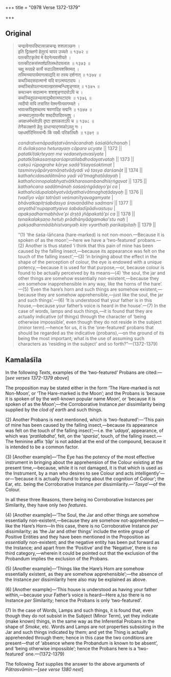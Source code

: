 +++
title = "0978 Verse 1372-1379"

+++
## Original 
>
> चन्द्रत्वेनापदिष्टत्वान्नाचन्द्रः शशलाञ्छनः ।  
> इति द्विलक्षणो हेतुरयं चापर उच्यते ॥ १३७२ ॥  
> पतत्कीटकृतेयं मे वेदनेत्यवसीयते ।  
> पतत्कीटकसंस्पर्शप्रतिलब्धोदयत्वतः ॥ १३७३ ॥  
> चक्षू रूपग्रहे कार्ये सदाऽतिशयशक्तिमत् ।  
> तस्मिन्व्यापार्यमाणत्वाद्यदि वा तस्य दर्शनात् ॥ १३७४ ॥  
> कथञ्चिदसदात्मानो यदि वाऽत्मघटादयः ।  
> कथञ्चिन्नोपलभ्यत्वात्खरसम्बन्धिशृङ्गवत् ॥ १३७५ ॥  
> कथञ्चन सदात्मानः शशशृङ्गादयोऽपि च ।  
> कथञ्चिदुपलभ्यत्वाद्यथैवात्मघटादयः ॥ १३७६ ॥  
> त्वदीयो वापि तत्रास्ति वेश्मनीत्यवगम्यते ।  
> भावत्कपितृशब्दस्य श्रवणादिह सद्मनि ॥ १३७७ ॥  
> अन्यथाऽनुपपत्त्यैव शब्ददीपादिवस्तुषु ।  
> अपक्षधर्मभावेऽपि दृष्टा ज्ञापकताऽपि च ॥ १३७८ ॥  
> तेनैकलक्षणो हेतुः प्राधान्याद्गमकोऽस्तु नः ।  
> पक्षधर्मादिभिस्त्वन्यैः किं व्यर्थैः परिकल्पितैः ॥ १३७९ ॥ 
>
> *candratvenāpadiṣṭatvānnācandraḥ śaśalāñchanaḥ* \|  
> *iti dvilakṣaṇo heturayaṃ cāpara ucyate* \|\| 1372 \|\|  
> *patatkīṭakṛteyaṃ me vedanetyavasīyate* \|  
> *patatkīṭakasaṃsparśapratilabdhodayatvataḥ* \|\| 1373 \|\|  
> *cakṣū rūpagrahe kārye sadā'tiśayaśaktimat* \|  
> *tasminvyāpāryamāṇatvādyadi vā tasya darśanāt* \|\| 1374 \|\|  
> *kathañcidasadātmāno yadi vā'tmaghaṭādayaḥ* \|  
> *kathañcinnopalabhyatvātkharasambandhiśṛṅgavat* \|\| 1375 \|\|  
> *kathañcana sadātmānaḥ śaśaśṛṅgādayo'pi ca* \|  
> *kathañcidupalabhyatvādyathaivātmaghaṭādayaḥ* \|\| 1376 \|\|  
> *tvadīyo vāpi tatrāsti veśmanītyavagamyate* \|  
> *bhāvatkapitṛśabdasya śravaṇādiha sadmani* \|\| 1377 \|\|  
> *anyathā'nupapattyaiva śabdadīpādivastuṣu* \|  
> *apakṣadharmabhāve'pi dṛṣṭā jñāpakatā'pi ca* \|\| 1378 \|\|  
> *tenaikalakṣaṇo hetuḥ prādhānyādgamako'stu naḥ* \|  
> *pakṣadharmādibhistvanyaiḥ kiṃ vyarthaiḥ parikalpitaiḥ* \|\| 1379 \|\| 
>
> “(1) ‘the śaśa-lāñcana (hare-marked) is not non-moon.—Because it is spoken of as the moon’;—here we have a ‘two-featured’ probans.—(2) Another is thus stated ‘i think that this pain of mine has been caused by the falling insect,—because its appearance was felt on the touch of the falling insect’,—(3) ‘in bringing about the effect in the shape of the perception of colour, the eye is endowed with a unique potency,—because it is used for that purpose,—or, because colour is found to be actually perceived by its means—(4) ‘the soul, the jar and other things are somehow essentially non-existent,—because they are somehow inapprehensible in any way, like the horns of the hare’.—(5) ‘Even the hare’s horn and such things are somehow existent,—because they are somehow apprehensible,—just like the soul, the jar and such things’.—(6) ‘It is understood that your father is in this house,—because your father’s voice is heard in the house’.—(7) In the case of words, lamps and such things,—it is found that they are actually indicative (of things) through the character of ‘being otherwise impossible’, even though they do not reside in the subject (minor term).—hence for us, it is the ‘one-featured’ probans that should be regarded as the indicative (probans),—on the ground of its being the most important; what is the use of assuming such characters as ‘residing in the subject’ and so forth?”—(1372-1379)



## Kamalaśīla

In the following *Texts*, examples of the ‘two-featured’ Probans are cited:—[*see verses 1372-1379 above*]

The proposition may be stated either in the form ‘The Hare-marked is not Non-Moon’, or ‘The Hare-marked is the Moon’; and the Probans is ‘because it is spoken of by the well-known popular name *Moon*’, or ‘because it is spoken of as the *Moon*’;—the Corroborative Instance *per* dissimilarity being supplied by the *clod of earth* and such things.

\(2\) Another Probans is next mentioned, which is ‘two-featured’:—‘This pain of mine has been caused by the falling insect,—because its appearance was felt on the touch of the falling insect’;—i.e. the ‘*udaya*’, appearance, of which was ‘*pratilabdha*’, felt, on the ‘*sparśa*’, touch, of the falling insect.—The feminine affix ‘*ṭāp*’ is not added at the end of the compound, because it is intended to be a common factor.

\(3\) [Another example]—‘The Eye has the potency of the most effective instrument in bringing about the apprehension of the Colour existing at the present time,—because, while it is not damaged, it is that which is used as the Instrument, by a man who desires to see Colour and acts intelligently’—or—‘because it is actually found to bring about the cognition of Colour’; the Ear, etc. being the Corroborative Instance *per* dissimilarity.—‘*Tasya*’—of the Colour.

In all these three Reasons, there being no Corroborative Instances per Similarity, they have only *two features*.

\(4\) [Another example]—‘The Soul, the Jar and other things are somehow essentially non-existent,—because they are somehow not-apprehended,—like the Hare’s Horn—In this case, there is no Corroborative Instance *per* dissimilarity; as ‘the Jar and other things’ include the entire group of Positive Entities and they have been mentioned in the Proposition as *essentially* non-existent; and the negative entity has been put forward as the Instance; and apart from the ‘Positive’ and the ‘Negative’, there is no third category,—wherein it could be pointed out that the exclusion of the Probandum implies the exclusion of the Probans.

\(5\) [Another example]—‘Things like the Hare’s Horn are somehow essentially existent, as they are somehow apprehensible’;—the absence of the Instance *per* dissimilarity here also may be explained as above.

\(6\) [Another example]—‘This house is understood as having your father within,—because your Father’s voice is heard—Here a,Iso there is no Instance *per* Similarity; hence the Probans is only ‘two-featured’.

\(7\) In the case of Words, Lamps and such things, it is found that, even though they do not subsist in the Subject (Minor Term), yet they indicate (make known) things, in the same way as the Inferential Probans in the shape of *Smoke*, etc. Words and Lamps are not properties subsisting in the Jar and such things indicated by them; and yet the Thing is actually apprehended through them; hence in this case the two conditions are present—that of ‘absence where the Probandum is known to be absent’, and ‘being otherwise impossible’; hence the Probans here is a ‘two-featured’ one.—(1372-1379)

The following *Text* supplies the answer to the above arguments of *Pātrasvāmin*:—[*see verse 1380 next*]


